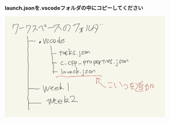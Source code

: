 ### launch.jsonを.vscodeフォルダの中にコピーしてください
<img src="https://github.com/ERiC-Labo/2022_C_recture/blob/main/vscode_setting/image.jpg">